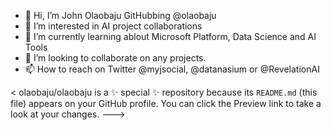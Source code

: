 - 👋 Hi, I’m John Olaobaju GitHubbing @olaobaju
- 👀 I’m interested in AI project collaborations
- 🌱 I’m currently learning ablout Microsoft Platform, Data Science and AI Tools
- 💞️ I’m looking to collaborate on any projects.
- 📫 How to reach on Twitter  @myjsocial, @datanasium or @RevelationAI

<
olaobaju/olaobaju is a ✨ special ✨ repository because its `README.md` (this file) appears on your GitHub profile.
You can click the Preview link to take a look at your changes.
--->
